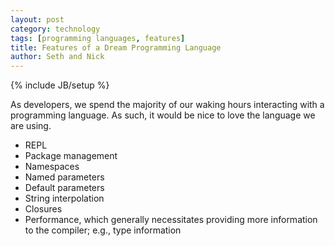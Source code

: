 ```yaml
---
layout: post
category: technology
tags: [programming languages, features]
title: Features of a Dream Programming Language
author: Seth and Nick
---
```

{% include JB/setup %}

As developers, we spend the majority of our waking hours interacting
with a programming language. As such, it would be nice to love the
language we are using.

  - REPL
  - Package management
  - Namespaces
  - Named parameters
  - Default parameters
  - String interpolation
  - Closures
  - Performance, which generally necessitates providing more information
    to the compiler; e.g., type information

